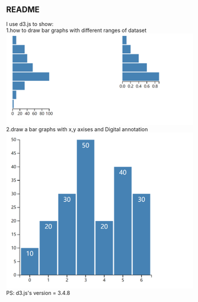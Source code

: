 README
---
I use d3.js to show:  
1.how to draw bar graphs with different ranges of dataset  
![image](https://github.com/GLZ1925/Use-D3.js-to-draw-bar-graph/blob/master/different_ranges_datasets.png?raw=true)  
2.draw a bar graphs with x,y axises and Digital annotation  
![image](https://github.com/GLZ1925/Use-D3.js-to-draw-bar-graph/blob/master/bar_graph.png?raw=true)  
PS: d3.js's version = 3.4.8
